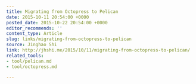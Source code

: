 ```yaml
---
title: Migrating from Octopress to Pelican
date: 2015-10-11 20:54:00 +0000
posted_date: 2015-10-22 20:54:00 +0000
editor_recommends: ''
content_type: Article
slug: links/migrating-from-octopress-to-pelican
source: Jinghao Shi
link: http://jhshi.me/2015/10/11/migrating-from-octopress-to-pelican/
related_tools:
- tool/pelican.md
- tool/octopress.md

---
```

